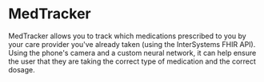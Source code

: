 # MedTracker
MedTracker allows you to track which medications prescribed to you by your care provider you've already taken (using the InterSystems FHIR API). Using the phone's camera and a custom neural network, it can help ensure the user that they are taking the correct type of medication and the correct dosage. 
